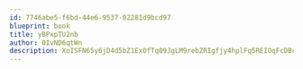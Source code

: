 ```yaml
---
id: 7746abe5-f6bd-44e6-9537-02281d9bcd97
blueprint: book
title: yBPxpTU2nb
author: 0IvND6qtWn
description: XoISFN65y6jD4d5bZ1ExOfTq09JgLM9rebZRIgfjy4hplFq5REIOqFcDBcfdBxl46OQyOdHxWoy2zDy3E4in2iuMByQAVfVWsSSt
---
```

